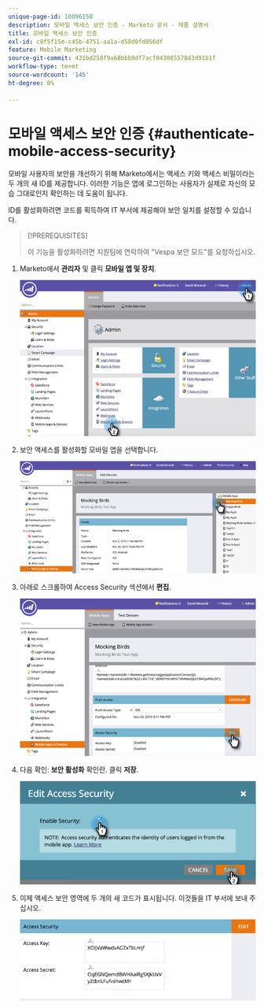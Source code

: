 ```yaml
---
unique-page-id: 10096158
description: 모바일 액세스 보안 인증 - Marketo 문서 - 제품 설명서
title: 모바일 액세스 보안 인증
exl-id: c8f5f15e-c45b-4751-aa1a-d58d0fd056df
feature: Mobile Marketing
source-git-commit: 431bd258f9a68bbb9df7acf043085578d3d91b1f
workflow-type: tm+mt
source-wordcount: '145'
ht-degree: 0%

---
```


# 모바일 액세스 보안 인증 {#authenticate-mobile-access-security}

모바일 사용자의 보안을 개선하기 위해 Marketo에서는 액세스 키와 액세스 비밀이라는 두 개의 새 ID를 제공합니다. 이러한 기능은 앱에 로그인하는 사용자가 실제로 자신의 모습 그대로인지 확인하는 데 도움이 됩니다.

ID를 활성화하려면 코드를 획득하여 IT 부서에 제공해야 보안 일치를 설정할 수 있습니다.

>[!PREREQUISITES]
>
>이 기능을 활성화하려면 지원팀에 연락하여 &quot;Vespa 보안 모드&quot;를 요청하십시오.

1. Marketo에서 **관리자** 및 클릭 **모바일 앱 및 장치**.

   ![](assets/image2015-12-1-14-3a36-3a30.png)

1. 보안 액세스를 활성화할 모바일 앱을 선택합니다.

   ![](assets/image2015-12-2-10-3a18-3a6.png)

1. 아래로 스크롤하여 Access Security 섹션에서 **편집**.

   ![](assets/image2015-12-1-14-3a41-3a37.png)

1. 다음 확인: **보안 활성화** 확인란. 클릭 **저장**.

   ![](assets/image2015-12-1-14-3a54-3a0.png)

1. 이제 액세스 보안 영역에 두 개의 새 코드가 표시됩니다. 이것들을 IT 부서에 보내 주십시오.

   ![](assets/image2015-12-1-14-3a57-3a34.png)
